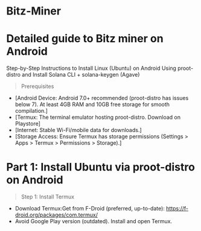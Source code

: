 # Bitz-Miner
# Detailed guide to Bitz miner on Android
Step-by-Step Instructions to Install Linux (Ubuntu) on Android Using proot-distro and Install Solana CLI + solana-keygen (Agave)
> Prerequisites
- [Android Device: Android 7.0+ recommended (proot-distro has issues below 7). At least 4GB RAM and 10GB free storage for smooth compilation.] 
- [Termux: The terminal emulator hosting proot-distro. Download on Playstore] 
- [Internet: Stable Wi-Fi/mobile data for downloads.] 
- [Storage Access: Ensure Termux has storage permissions (Settings > Apps > Termux > Permissions > Storage).]

# Part 1: Install Ubuntu via proot-distro on Android 
> Step 1: Install Termux
- Download Termux:Get from F-Droid (preferred, up-to-date): https://f-droid.org/packages/com.termux/
- Avoid Google Play version (outdated).
Install and open Termux.